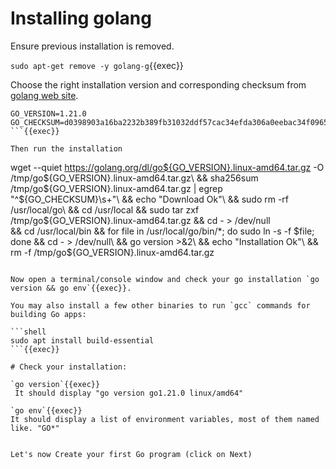 
# Installing golang

Ensure previous installation is removed.

`sudo apt-get remove -y golang-g`{{exec}}

Choose the right installation version and corresponding checksum from [golang web site](https://golang.org/dl/).

```
GO_VERSION=1.21.0
GO_CHECKSUM=d0398903a16ba2232b389fb31032ddf57cac34efda306a0eebac34f0965a0742
```{{exec}}

Then run the installation

```
wget --quiet https://golang.org/dl/go${GO_VERSION}.linux-amd64.tar.gz -O /tmp/go${GO_VERSION}.linux-amd64.tar.gz\
&& sha256sum /tmp/go${GO_VERSION}.linux-amd64.tar.gz | egrep "^${GO_CHECKSUM}\s+"\
&& echo "Download Ok"\
&& sudo rm -rf /usr/local/go\
&& cd /usr/local && sudo tar zxf /tmp/go${GO_VERSION}.linux-amd64.tar.gz && cd - > /dev/null\
&& cd /usr/local/bin && for file in /usr/local/go/bin/*; do sudo ln -s -f $file; done && cd - > /dev/null\
&& go version >&2\
&& echo "Installation Ok"\
&& rm -f /tmp/go${GO_VERSION}.linux-amd64.tar.gz
```{{exec}}

Now open a terminal/console window and check your go installation `go version && go env`{{exec}}.

You may also install a few other binaries to run `gcc` commands for building Go apps:

```shell
sudo apt install build-essential
```{{exec}}

# Check your installation:

`go version`{{exec}}  
 It should display "go version go1.21.0 linux/amd64"  

`go env`{{exec}}  
It should display a list of environment variables, most of them named like. "GO*"  


Let's now Create your first Go program (click on Next)
